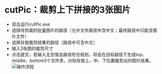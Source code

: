 # cutPic：裁剪上下拼接的3张图片
- 双击运行cutPic.exe
- 选择待剪裁的批量图片的路径（允许文件路径中含中文；最终路径中只能含图片文件）
- 选择存放裁剪结果的路径（路径中可含中文）
- 输入3张图的裁剪尺寸
- 点击提交，若输入无空值且路径符合规则，将会在目标路径下生成top、middle、bottom3个文件夹，分别存放上、中、下位置裁剪出的图片结果。
![操作流程](https://user-images.githubusercontent.com/66714107/141750481-645606f5-9505-4ac4-bba8-958bdff90c32.gif)
